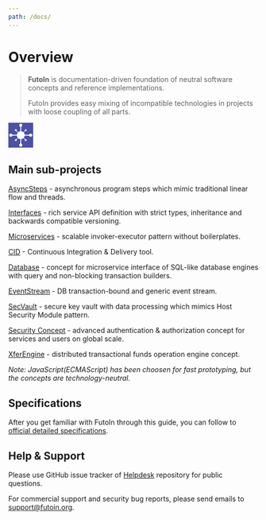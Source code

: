 ```yaml
---
path: /docs/
---
```


# Overview

> **FutoIn** is documentation-driven foundation of neutral software concepts and reference implementations.
> 
> FutoIn provides easy mixing of incompatible technologies in projects with loose coupling of all parts.

![Logo](imgsrc/futoin_logo.png)

## Main sub-projects

[AsyncSteps](/docs/asyncsteps/) - asynchronous program steps which mimic traditional linear flow and threads.

[Interfaces](/docs/ifaces/) - rich service API definition with strict types, inheritance and backwards compatible versioning.

[Microservices](/docs/microservices/) - scalable invoker-executor pattern without boilerplates.

[CID](/docs/cid/) - Continuous Integration & Delivery tool.

[Database](/docs/db/) - concept for microservice interface of SQL-like database engines with query and non-blocking transaction builders.

[EventStream](/docs/evtstream/) - DB transaction-bound and generic event stream.

[SecVault](/docs/secvault/) - secure key vault with data processing which mimics
Host Security Module pattern.

[Security Concept](/docs/auth/) - advanced authentication & authorization concept for services and users on global scale.

[XferEngine](/docs/xferengine/) - distributed transactional funds operation engine concept.

*Note: JavaScript(ECMAScript) has been choosen for fast prototyping, but the concepts are technology-neutral.*

## Specifications

After you get familiar with FutoIn through this guide, you can follow to [official detailed specifications](https://specs.futoin.org/).

## Help & Support

Please use GitHub issue tracker of [Helpdesk](https://github.com/futoin/helpdesk) repository for public questions.

For commercial support and security bug reports, please send emails to [support@futoin.org](mailto:support@futoin.org).

